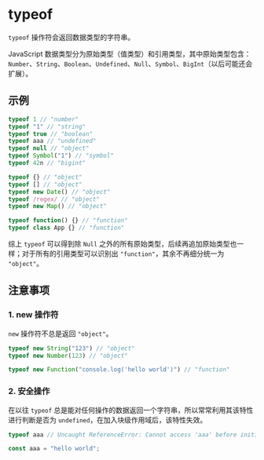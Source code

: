 # typeof

`typeof` 操作符会返回数据类型的字符串。

JavaScript 数据类型分为原始类型（值类型）和引用类型，其中原始类型包含：`Number`、`String`、`Boolean`、`Undefined`、`Null`、`Symbol`、`BigInt`（以后可能还会扩展）。

## 示例

```js
typeof 1 // "number"
typeof "1" // "string"
typeof true // "boolean"
typeof aaa // "undefined"
typeof null // "object"
typeof Symbol("1") // "symbol"
typeof 42n // "bigint"

typeof {} // "object"
typeof [] // "object"
typeof new Date() // "object"
typeof /regex/ // "object"
typeof new Map() // "object"

typeof function() {} // "function"
typeof class App {} // "function"
```

综上 `typeof` 可以得到除 `Null` 之外的所有原始类型，后续再追加原始类型也一样；对于所有的引用类型可以识别出 `"function"`，其余不再细分统一为 `"object"`。

## 注意事项

### 1. new 操作符

`new` 操作符不总是返回 `"object"`。

```js
typeof new String("123") // "object"
typeof new Number(123) // "object"

typeof new Function("console.log('hello world')") // "function"
```

### 2. 安全操作

在以往 `typeof` 总是能对任何操作的数据返回一个字符串，所以常常利用其该特性进行判断是否为 `undefined`，在加入块级作用域后，该特性失效。

```js
typeof aaa // Uncaught ReferenceError: Cannot access 'aaa' before initialization

const aaa = "hello world";
```
